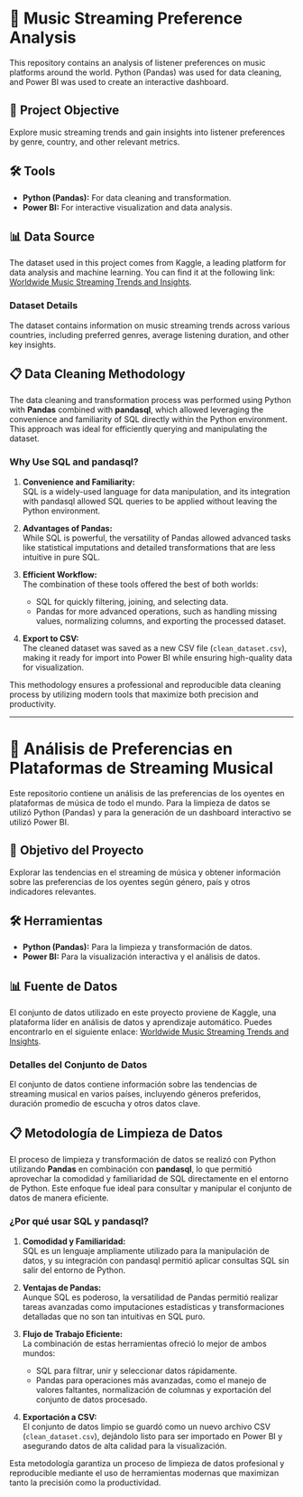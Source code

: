 # 🎵 Music Streaming Preference Analysis

This repository contains an analysis of listener preferences on music platforms around the world. Python (Pandas) was used for data cleaning, and Power BI was used to create an interactive dashboard.

## 🚀 Project Objective
Explore music streaming trends and gain insights into listener preferences by genre, country, and other relevant metrics.

## 🛠️ Tools
- **Python (Pandas):** For data cleaning and transformation.
- **Power BI:** For interactive visualization and data analysis.

## 📊 Data Source
The dataset used in this project comes from Kaggle, a leading platform for data analysis and machine learning. You can find it at the following link: [Worldwide Music Streaming Trends and Insights](https://www.kaggle.com/datasets/salehahmedsaleh/worldwide-music-streaming-trends-and-insights).

### Dataset Details
The dataset contains information on music streaming trends across various countries, including preferred genres, average listening duration, and other key insights.

## 📋 Data Cleaning Methodology

The data cleaning and transformation process was performed using Python with **Pandas** combined with **pandasql**, which allowed leveraging the convenience and familiarity of SQL directly within the Python environment. This approach was ideal for efficiently querying and manipulating the dataset.

### Why Use SQL and pandasql?
1. **Convenience and Familiarity:**  
   SQL is a widely-used language for data manipulation, and its integration with pandasql allowed SQL queries to be applied without leaving the Python environment.

2. **Advantages of Pandas:**  
   While SQL is powerful, the versatility of Pandas allowed advanced tasks like statistical imputations and detailed transformations that are less intuitive in pure SQL.

3. **Efficient Workflow:**  
   The combination of these tools offered the best of both worlds:  
   - SQL for quickly filtering, joining, and selecting data.  
   - Pandas for more advanced operations, such as handling missing values, normalizing columns, and exporting the processed dataset.

4. **Export to CSV:**  
   The cleaned dataset was saved as a new CSV file (`clean_dataset.csv`), making it ready for import into Power BI while ensuring high-quality data for visualization.

This methodology ensures a professional and reproducible data cleaning process by utilizing modern tools that maximize both precision and productivity.

---

# 🎵 Análisis de Preferencias en Plataformas de Streaming Musical

Este repositorio contiene un análisis de las preferencias de los oyentes en plataformas de música de todo el mundo. Para la limpieza de datos se utilizó Python (Pandas) y para la generación de un dashboard interactivo se utilizó Power BI.

## 🚀 Objetivo del Proyecto
Explorar las tendencias en el streaming de música y obtener información sobre las preferencias de los oyentes según género, país y otros indicadores relevantes.

## 🛠️ Herramientas
- **Python (Pandas):** Para la limpieza y transformación de datos.
- **Power BI:** Para la visualización interactiva y el análisis de datos.

## 📊 Fuente de Datos
El conjunto de datos utilizado en este proyecto proviene de Kaggle, una plataforma líder en análisis de datos y aprendizaje automático. Puedes encontrarlo en el siguiente enlace: [Worldwide Music Streaming Trends and Insights](https://www.kaggle.com/datasets/salehahmedsaleh/worldwide-music-streaming-trends-and-insights).

### Detalles del Conjunto de Datos
El conjunto de datos contiene información sobre las tendencias de streaming musical en varios países, incluyendo géneros preferidos, duración promedio de escucha y otros datos clave.

## 📋 Metodología de Limpieza de Datos

El proceso de limpieza y transformación de datos se realizó con Python utilizando **Pandas** en combinación con **pandasql**, lo que permitió aprovechar la comodidad y familiaridad de SQL directamente en el entorno de Python. Este enfoque fue ideal para consultar y manipular el conjunto de datos de manera eficiente.

### ¿Por qué usar SQL y pandasql?
1. **Comodidad y Familiaridad:**  
   SQL es un lenguaje ampliamente utilizado para la manipulación de datos, y su integración con pandasql permitió aplicar consultas SQL sin salir del entorno de Python.

2. **Ventajas de Pandas:**  
   Aunque SQL es poderoso, la versatilidad de Pandas permitió realizar tareas avanzadas como imputaciones estadísticas y transformaciones detalladas que no son tan intuitivas en SQL puro.

3. **Flujo de Trabajo Eficiente:**  
   La combinación de estas herramientas ofreció lo mejor de ambos mundos:  
   - SQL para filtrar, unir y seleccionar datos rápidamente.  
   - Pandas para operaciones más avanzadas, como el manejo de valores faltantes, normalización de columnas y exportación del conjunto de datos procesado.

4. **Exportación a CSV:**  
   El conjunto de datos limpio se guardó como un nuevo archivo CSV (`clean_dataset.csv`), dejándolo listo para ser importado en Power BI y asegurando datos de alta calidad para la visualización.

Esta metodología garantiza un proceso de limpieza de datos profesional y reproducible mediante el uso de herramientas modernas que maximizan tanto la precisión como la productividad.

